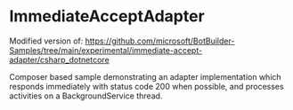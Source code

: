 # ImmediateAcceptAdapter

Modified version of:
https://github.com/microsoft/BotBuilder-Samples/tree/main/experimental/immediate-accept-adapter/csharp_dotnetcore

Composer based sample demonstrating an adapter implementation which responds immediately with status code 200 when possible, and processes activities on a BackgroundService thread.


